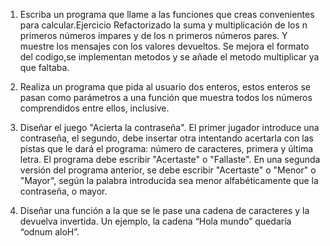 1. Escriba un programa que llame a las funciones que creas convenientes para calcular.Ejercicio Refactorizado
la suma y multiplicación de los n primeros números impares y de los n primeros
números pares. Y muestre los mensajes con los valores devueltos.
Se mejora el formato del codigo,se implementan metodos y se añade el metodo multiplicar ya que faltaba.

2. Realiza un programa que pida al usuario dos enteros, estos enteros se pasan como
parámetros a una función que muestra todos los números comprendidos entre ellos,
inclusive.

3. Diseñar el juego "Acierta la contraseña". El primer jugador introduce una contraseña, el
segundo, debe insertar otra intentando acertarla con las pistas que le dará el programa:
número de caracteres, primera y última letra. El programa debe escribir "Acertaste" o
"Fallaste".
En una segunda versión del programa anterior, se debe escribir "Acertaste" o "Menor" o
"Mayor", según la palabra introducida sea menor alfabéticamente que la contraseña, o
mayor.

4. Diseñar una función a la que se le pase una cadena de caracteres y la devuelva invertida.
Un ejemplo, la cadena “Hola mundo” quedaría “odnum aloH”.
